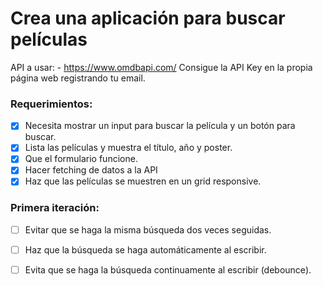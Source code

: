 # Crea una aplicación para buscar películas
API a usar: - https://www.omdbapi.com/
Consigue la API Key en la propia página web registrando tu email.

### Requerimientos:
- [X] Necesita mostrar un input para buscar la película y un botón para buscar.
- [X] Lista las películas y muestra el título, año y poster.
- [X] Que el formulario funcione.
- [X] Hacer fetching de datos a la API
- [X] Haz que las películas se muestren en un grid responsive.

### Primera iteración:
- [ ] Evitar que se haga la misma búsqueda dos veces seguidas.
- [ ] Haz que la búsqueda se haga automáticamente al escribir.
- [ ] Evita que se haga la búsqueda continuamente al escribir (debounce).

